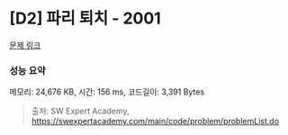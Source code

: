 # [D2] 파리 퇴치 - 2001 

[문제 링크](https://swexpertacademy.com/main/code/problem/problemDetail.do?contestProbId=AV5PzOCKAigDFAUq) 

### 성능 요약

메모리: 24,676 KB, 시간: 156 ms, 코드길이: 3,391 Bytes



> 출처: SW Expert Academy, https://swexpertacademy.com/main/code/problem/problemList.do